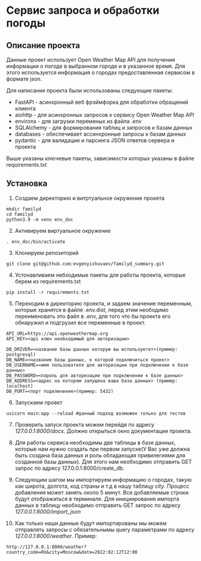 # Сервис запроса и обработки погоды

## Описание проекта 

Данные проект использует Open Weather Map API для получения информации о погоде в выбранном городе и в указанное время. Для этого используется информация о городах предоставленная сервисом в формате json.

Для написания проекта были использованы следующие пакеты:
* FastAPI - асинхронный веб фрэймфорка для обработки обращений клиента
* aiohttp - для асинхронных запросов к сервису Open Weather Map API
* environs - для загрузки переменых из файла .env
* SQLAlchemy - для формирования таблиц и запросов к базам данных
* databases - обеспечивает ассинхронные запросы к базам данных
* pydantic - для валидации и парсинга JSON ответов сервера и проекта

Выше указаны ключевые пакеты, зависимости которых указаны в файле requirements.txt

## Установка


1. Создаем директорию и витртуальное окружение прокета

```
mkdir familyd
cd familyd 
python3.9 -m venv env_doc
```

2. Активируем виртуальное окружение
```
. env_doc/bin/activate
```

3. Клонируем репозиторий
```
git clone git@github.com:evgenyishuvaev/familyd_summary.git 
```

4. Устонавливаем небходимые пакеты для работы проекта, которые берем из requirements.txt

```
pip install -r requirements.txt
```
5. Переходим в директорию проекта, и задаем значение переменным, которые хранятся в файле .env.dist, перед этим неободимо переименовать это файл в .env, для того что бы проекта его обнаружил и подгрузил все переменные в проект.
```
API_URL=https://api.openweathermap.org
API_KEY=<api ключ необходимый для авторизации>

DB_DRIVER=<название базы данных которую вы используетет>(пример: postgresql)
DB_NAME=<название базы данных, к которой подключиться проект>
DB_USERNAME=<имя пользователя для авторизации при подключении к базе данных>
DB_PASSWORD=<пароль для авторизации при подключении к базе данных>
DB_ADDRESS=<адрес на котором запущена ваша база данных> (пример: localhost)
DB_PORT=<порт подключения>(пример: 5432)
```
6. Запускаем проект
```
uvicorn main:app --reload #данный подход возможен только для тестов
```
7. Проверить запуск проекта можем перейдя по адресу *127.0.0.1:8000/docs*. Должно открыться окно документации проекта.

8. Для работы сервиса необходимы две таблицы в базе данных, которые нам нужно создать при первом запуске(У Вас уже должна быть создана база данных и роль обладающая привилегиями для созданной базы данных). Для этого нам необходимо отправить GET запрос по адресу 127.0.0.1:8000/create_db.

9. Следующим шагом мы импортируем информацию о городах, такую как широта, долгота, код страны и т.д в нашу таблицу *city*. Процесс добавления может занять около 5 минут. Все добавляемые строки будут отображаться в терминале. Для инициирования импорта данных в таблицу необходимо отправить GET запрос по адресу *127.0.0.1:8000/import_json*

10. Как только наши данные будут импортированы мы можем отправлять запросы с обязательнымы query параметрами по адресу
*127.0.0.1:8000/weather*. Пример:
```
http://127.0.0.1:8000/weather?country_code=RU&city=Moscow&date=2022:02:12T12:00
```

